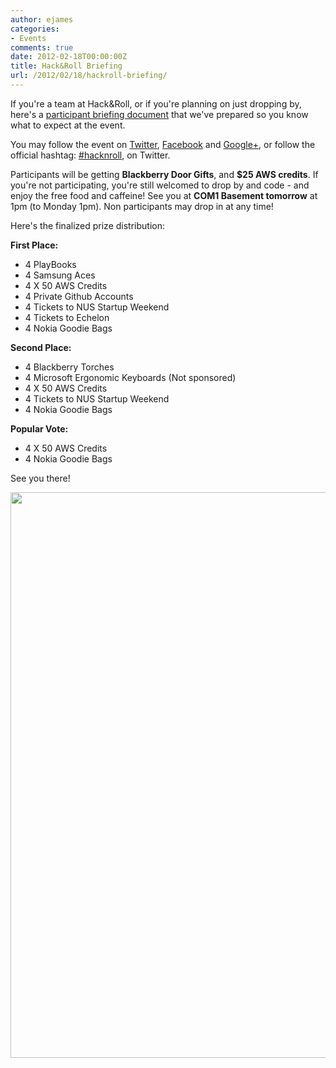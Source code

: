 ```yaml
---
author: ejames
categories:
- Events
comments: true
date: 2012-02-18T00:00:00Z
title: Hack&Roll Briefing
url: /2012/02/18/hackroll-briefing/
---
```


If you're a team at Hack&amp;Roll, or if you're planning on just dropping by, here's a <a href="/img/2012/01/HackRollBriefing.pdf">participant briefing document</a> that we've prepared so you know what to expect at the event.

You may follow the event on <a href="https://twitter.com/nushackers">Twitter</a>, <a href="http://www.facebook.com/pages/NUS-Hackers/164904410234667">Facebook</a> and <a href="https://plus.google.com/116062151863023912691/posts">Google+</a>, or follow the official hashtag: <a href="https://twitter.com/#!/search/%23hacknroll">#hacknroll</a>, on Twitter.

Participants will be getting <strong>Blackberry Door Gifts</strong>, and <strong>$25 AWS credits</strong>. If you're not participating, you're still welcomed to drop by and code - and enjoy the free food and caffeine! See you at <strong>COM1 Basement tomorrow</strong> at 1pm (to Monday 1pm). Non participants may drop in at any time!

Here's the finalized prize distribution:

<strong>First Place:</strong>
<ul>
	<li>4 PlayBooks</li>
	<li>4 Samsung Aces</li>
	<li>4 X 50 AWS Credits</li>
	<li>4 Private Github Accounts</li>
	<li>4 Tickets to NUS Startup Weekend</li>
	<li>4 Tickets to Echelon</li>
	<li>4 Nokia Goodie Bags</li>
</ul>
<strong>Second Place:</strong>
<ul>
	<li>4 Blackberry Torches</li>
	<li>4 Microsoft Ergonomic Keyboards (Not sponsored)</li>
	<li>4 X 50 AWS Credits</li>
	<li>4 Tickets to NUS Startup Weekend</li>
	<li>4 Nokia Goodie Bags</li>
</ul>
<strong>Popular Vote:</strong>
<ul>
	<li>4 X 50 AWS Credits</li>
	<li>4 Nokia Goodie Bags</li>
</ul>

See you there!

<a href="/img/2012/02/hacknrollposterthird.jpg"><img src="/img/2012/02/hacknrollposterthird.jpg" alt="" title="hacknrollposterthird" width="640" height="905" class="alignleft size-large wp-image-2215" /></a>
